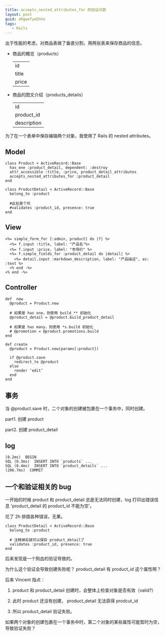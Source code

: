 ```yaml
---
title: accepts_nested_attributes_for 的验证问题
layout: post
guid: eRgwefyeEhVo
tags:
   - Rails
---
```


出于性能的考虑，对商品表做了垂直分割，用两张表来保存商品的信息。

* 商品的概览（products）

    ||
    |---|
    |id|
    |title|
    |price|

* 商品的图文介绍（products_details）

    ||
    |---|
    |id|
    |product_id|
    |description|


为了在一个表单中保存编辑两个对象，我使用了 Rails 的 nested attributes。

## Model

    class Product < ActiveRecord::Base
      has_one :product_detail, dependent: :destroy
      attr_accessible :title, :price, product_detail_attributes
      accepts_nested_attributes_for :product_detail
    end
    
    class ProductDetail < ActiveRecord::Base
      belong_to :product
      
      #此处是个坑
      #validates :product_id, presence: true
    end

## View

    <%= simple_form_for [:admin, product] do |f| %>
      <%= f.input :title, label: "产品名"%>
      <%= f.input :price, label: "市场价" %>
      <%= f.simple_fields_for :product_detail do |detail| %>
        <%= detail.input :markdown_description, label: "产品描述", as: :text %>
      <% end -%>
    <% end -%>

## Controller

    def  new
      @product = Product.new
      
      # 如果是 has one，则使用 build_** 初始化
      @product_detail = @product.build_product_detail
      
      # 如果是 has many，则使用 *s.build 初始化
      # @promotion = @product.promotions.build
    end

    def create
      @product = Product.new(params[:product])

      if @product.save
        redirect_to @product
      else
        render ‘edit’
      end
    end


## 事务

当 @product.save 时，二个对象的创建被包裹在一个事务中，同时创建。

part1. 创建 product

part2. 创建 product_detail


## log

    (0.2ms)  BEGIN
    SQL (0.3ms)  INSERT INTO `products` ...
    SQL (0.4ms)  INSERT INTO `product_details` ...
    (206.7ms)  COMMIT


## 一个和验证相关的 bug

一开始的时候 product 和 product_detail 总是无法同时创建，log 打印出错误信息 'product_detail 的 product_id 不能为空'。

花了 2h 排插各种错误，无果。

    class ProductDetail < ActiveRecord::Base
      belong_to :product
      
      # 注释掉后就可以保存 product_detail了
      validates :product_id, presence: true
    end

后来发现是一个狗血的验证导致的。

为什么这个验证会导致创建失败呢？
product_detail 有 product_id 这个属性啊？

后来 Vincent 指点：

1. product 和 product_detail 创建时，会整体上检查对象是否有效（valid?）

2. 此时 product 还没有创建， product_detail 无法获得 prodcut_id

3. 所以 product_detail 验证失败。


如果两个对象的创建包裹在一个事务中时，第二个对象的某些属性可能暂时为空，导致验证失败？




 
